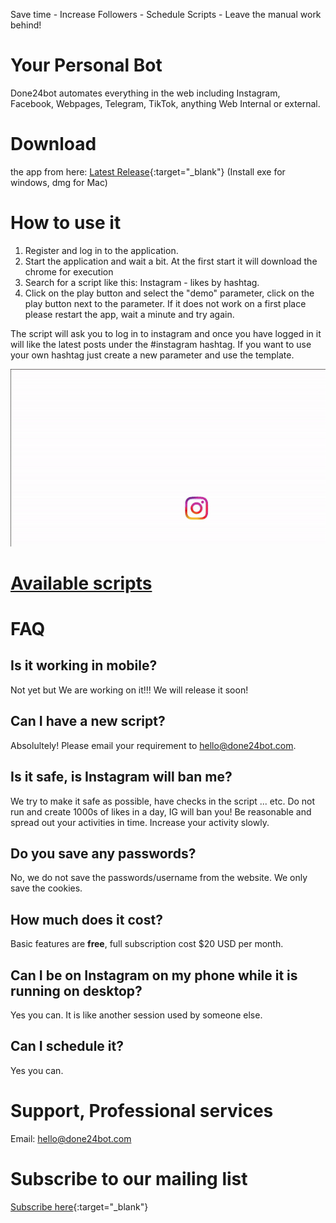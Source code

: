 Save time - Increase Followers - Schedule Scripts - Leave the manual work behind!

# Your Personal Bot
Done24bot automates everything in the web including Instagram, Facebook, Webpages, Telegram, TikTok, anything Web Internal or external.

# Download 
the app from here: [Latest Release](https://github.com/xshopper/done24bot/releases/latest){:target="_blank"} (Install exe for windows, dmg for Mac)

# How to use it
1. Register and log in to the application.
2. Start the application and wait a bit. At the first start it will download the chrome for execution
3. Search for a script like this: Instagram - likes by hashtag.
4. Click on the play button and select the "demo" parameter, click on the play button next to the parameter.
If it does not work on a first place please restart the app, wait a minute and try again.

The script will ask you to log in to instagram and once you have logged in it will like the latest posts under the #instagram hashtag.
If you want to use your own hashtag just create a new parameter and use the template.

![done24bot](https://github.com/xshopper/done24bot/raw/gh-pages/assets/ezgif-2-d3b643fbfc.gif)

# [Available scripts](https://done24bot.com/scripts)

# FAQ
## Is it working in mobile?
Not yet but We are working on it!!! We will release it soon!
## Can I have a new script? 
Absolultely! Please email your requirement to [hello@done24bot.com](mailto:hello@done24bot.com).
## Is it safe, is Instagram will ban me?
We try to make it safe as possible, have checks in the script ... etc. Do not run and create 1000s of likes in a day, IG will ban you!
Be reasonable and spread out your activities in time. Increase your activity slowly.
## Do you save any passwords?
No, we do not save the passwords/username from the website. We only save the cookies.
## How much does it cost?
Basic features are **free**, full subscription cost $20 USD per month.
## Can I be on Instagram on my phone while it is running on desktop? 
Yes you can. It is like another session used by someone else.
## Can I schedule it?
Yes you can.

# Support, Professional services
Email: [hello@done24bot.com](mailto:hello@done24bot.com)

# Subscribe to our mailing list
[Subscribe here](http://eepurl.com/gW_JCf){:target="_blank"}
